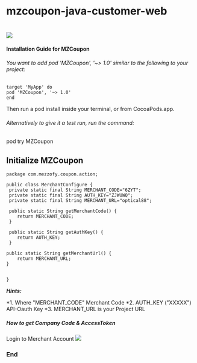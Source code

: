 # mzcoupon-java-customer-web

# 

![](http://www.mezzofy.com/images/logoz.png)


#### Installation Guide for MZCoupon
###### You want to add pod 'MZCoupon', '~> 1.0' similar to the following to your project:

``` objc
target 'MyApp' do
pod 'MZCoupon', '~> 1.0'
end
```
Then run a pod install inside your terminal, or from CocoaPods.app.

###### Alternatively to give it a test run, run the command:

pod try MZCoupon
## Initialize MZCoupon
``` objc
package com.mezzofy.coupon.action;

public class MerchantConfigure {
 private static final String MERCHANT_CODE="6ZYT";
 private static final String AUTH_KEY="ZJWUWQ";
 private static final String MERCHANT_URL="optical88";

 public static String getMerchantCode() {
	return MERCHANT_CODE;
 }

 public static String getAuthKey() {
	return AUTH_KEY;
 }

public static String getMerchantUrl() {
	return MERCHANT_URL;
}

 
}

```
***Hints:*** 

*1. Where "MERCHANT_CODE" Merchant Code
*2. AUTH_KEY ("XXXXX") API-Oauth Key
*3. MERCHANT_URL is your Project URL


##### How to get Company Code & AccessToken
Login to Merchant Account 
![](https://s3-ap-southeast-1.amazonaws.com/mzcouponuat/email/merchant_profile.jpg)

### End
